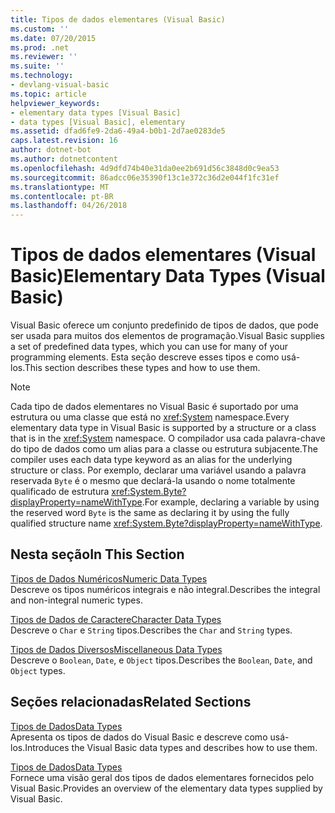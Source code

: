 ```yaml
---
title: Tipos de dados elementares (Visual Basic)
ms.custom: ''
ms.date: 07/20/2015
ms.prod: .net
ms.reviewer: ''
ms.suite: ''
ms.technology:
- devlang-visual-basic
ms.topic: article
helpviewer_keywords:
- elementary data types [Visual Basic]
- data types [Visual Basic], elementary
ms.assetid: dfad6fe9-2da6-49a4-b0b1-2d7ae0283de5
caps.latest.revision: 16
author: dotnet-bot
ms.author: dotnetcontent
ms.openlocfilehash: 4d9dfd74b40e31da0ee2b691d56c3848d0c9ea53
ms.sourcegitcommit: 86adcc06e35390f13c1e372c36d2e044f1fc31ef
ms.translationtype: MT
ms.contentlocale: pt-BR
ms.lasthandoff: 04/26/2018
---
```

# <a name="elementary-data-types-visual-basic"></a><span data-ttu-id="e6822-102">Tipos de dados elementares (Visual Basic)</span><span class="sxs-lookup"><span data-stu-id="e6822-102">Elementary Data Types (Visual Basic)</span></span>
<span data-ttu-id="e6822-103">Visual Basic oferece um conjunto predefinido de tipos de dados, que pode ser usada para muitos dos elementos de programação.</span><span class="sxs-lookup"><span data-stu-id="e6822-103">Visual Basic supplies a set of predefined data types, which you can use for many of your programming elements.</span></span> <span data-ttu-id="e6822-104">Esta seção descreve esses tipos e como usá-los.</span><span class="sxs-lookup"><span data-stu-id="e6822-104">This section describes these types and how to use them.</span></span>  
  
> [!NOTE]
>  <span data-ttu-id="e6822-105">Cada tipo de dados elementares no Visual Basic é suportado por uma estrutura ou uma classe que está no <xref:System> namespace.</span><span class="sxs-lookup"><span data-stu-id="e6822-105">Every elementary data type in Visual Basic is supported by a structure or a class that is in the <xref:System> namespace.</span></span> <span data-ttu-id="e6822-106">O compilador usa cada palavra-chave do tipo de dados como um alias para a classe ou estrutura subjacente.</span><span class="sxs-lookup"><span data-stu-id="e6822-106">The compiler uses each data type keyword as an alias for the underlying structure or class.</span></span> <span data-ttu-id="e6822-107">Por exemplo, declarar uma variável usando a palavra reservada `Byte` é o mesmo que declará-la usando o nome totalmente qualificado de estrutura <xref:System.Byte?displayProperty=nameWithType>.</span><span class="sxs-lookup"><span data-stu-id="e6822-107">For example, declaring a variable by using the reserved word `Byte` is the same as declaring it by using the fully qualified structure name <xref:System.Byte?displayProperty=nameWithType>.</span></span>  
  
## <a name="in-this-section"></a><span data-ttu-id="e6822-108">Nesta seção</span><span class="sxs-lookup"><span data-stu-id="e6822-108">In This Section</span></span>  
 [<span data-ttu-id="e6822-109">Tipos de Dados Numéricos</span><span class="sxs-lookup"><span data-stu-id="e6822-109">Numeric Data Types</span></span>](../../../../visual-basic/programming-guide/language-features/data-types/numeric-data-types.md)  
 <span data-ttu-id="e6822-110">Descreve os tipos numéricos integrais e não integral.</span><span class="sxs-lookup"><span data-stu-id="e6822-110">Describes the integral and non-integral numeric types.</span></span>  
  
 [<span data-ttu-id="e6822-111">Tipos de Dados de Caractere</span><span class="sxs-lookup"><span data-stu-id="e6822-111">Character Data Types</span></span>](../../../../visual-basic/programming-guide/language-features/data-types/character-data-types.md)  
 <span data-ttu-id="e6822-112">Descreve o `Char` e `String` tipos.</span><span class="sxs-lookup"><span data-stu-id="e6822-112">Describes the `Char` and `String` types.</span></span>  
  
 [<span data-ttu-id="e6822-113">Tipos de Dados Diversos</span><span class="sxs-lookup"><span data-stu-id="e6822-113">Miscellaneous Data Types</span></span>](../../../../visual-basic/programming-guide/language-features/data-types/miscellaneous-data-types.md)  
 <span data-ttu-id="e6822-114">Descreve o `Boolean`, `Date`, e `Object` tipos.</span><span class="sxs-lookup"><span data-stu-id="e6822-114">Describes the `Boolean`, `Date`, and `Object` types.</span></span>  
  
## <a name="related-sections"></a><span data-ttu-id="e6822-115">Seções relacionadas</span><span class="sxs-lookup"><span data-stu-id="e6822-115">Related Sections</span></span>  
 [<span data-ttu-id="e6822-116">Tipos de Dados</span><span class="sxs-lookup"><span data-stu-id="e6822-116">Data Types</span></span>](../../../../visual-basic/programming-guide/language-features/data-types/index.md)  
 <span data-ttu-id="e6822-117">Apresenta os tipos de dados do Visual Basic e descreve como usá-los.</span><span class="sxs-lookup"><span data-stu-id="e6822-117">Introduces the Visual Basic data types and describes how to use them.</span></span>  
  
 [<span data-ttu-id="e6822-118">Tipos de Dados</span><span class="sxs-lookup"><span data-stu-id="e6822-118">Data Types</span></span>](../../../../visual-basic/language-reference/data-types/data-type-summary.md)  
 <span data-ttu-id="e6822-119">Fornece uma visão geral dos tipos de dados elementares fornecidos pelo Visual Basic.</span><span class="sxs-lookup"><span data-stu-id="e6822-119">Provides an overview of the elementary data types supplied by Visual Basic.</span></span>
